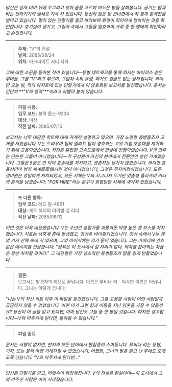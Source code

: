 _당신은 상자 더미 뒤에 쭈그리고 앉아 숨을 고르며 어두운 방을 살펴봅니다. 공기는 땀과 타는 전자기기의 냄새로 가득 차 있습니다. 당신의 팀은 방 건너편에서 적 갱과 총격전을 벌이고 있습니다. 멀리 있는 단말기를 힐끗 바라보며 화면이 희미하게 깜박이는 것을 확인합니다. 호기심이 생기고, 그림자 속에서 그들을 엄호하며 크루 중 한 명에게 확인하라고 손짓합니다._

---

> **주제:** "V"의 전설  
> **날짜:** 2085/08/24  
> **위치:** 아크라이트 시티 지하

_그에 대한 소문을 들어본 적이 있습니다—용병 네트워크를 통해 퍼지는 바이러스 같은 루머들. 그를 "V"라고 부르며, 그림자 속의 유령, 과거도 얼굴도 없는 남자입니다. 하지만 오늘 밤, 적의 아지트에 있는 단말기에서 이 암호화된 보고서를 발견했습니다. 문서는 간단히 **"V의 행적"**이라고 라벨이 붙어 있습니다._

---

> **파일 내용:**  
> **임무 코드:** 블랙 옵스-9234  
> **대상:** 미상  
> **작전 날짜:** 2085/07/15

_보고서는 너무 대담한 히트에 대해 자세히 설명하고 있으며, 가장 노련한 용병들조차 고개를 저었습니다. V는 트라우마 팀의 엘리트 팀이 경호하는 고위 기업 호송대를 제거하기 위해 고용되었습니다. 작전은 혼잡한 고속도로에서 한낮에 진행되었습니다. V의 크루는 단순한 그룹이 아니었습니다—각 구성원이 자신의 분야에서 전문인인 살인 기계였습니다. 그들은 5분도 안 되어 호송대를 처치하고, 생존자는 남기지 않았습니다. 하지만 효율성만이 범죄 세계를震惊시킨 것이 아니었습니다; 그것은 무자비함이었습니다. 모든 경비원은 정밀하게 처치되었고, 모든 시체는 V의 시그니처 무기인 맞춤형 플라즈마 커터의 흔적을 남겼습니다: "FOR HIRE"라는 문구가 화형당한 시체에 새겨져 있었습니다._

---

> **또 다른 항목:**  
> **임무 코드:** 레드 팡-4891  
> **대상:** 게토 섹터의 라이벌 갱 리더  
> **작전 날짜:** 2085/08/12

_이번 것은 더욱 대담했습니다. V는 수년간 슬럼가를 괴롭혀온 악명 높은 갱 보스를 처치했습니다. 히트는 생중계 중에 발생했고, 영상은 바이럴되었습니다. 영상 속에서 V는 갱의 기지 잔해 속에 서 있으며, 그의 바이저에는 피가 묻어 있습니다. 그는 카메라에 암호 같은 메시지를 전달합니다: "탐욕은 이 도시에서 설 자리가 없다. 약자를 잡아먹는 자들은 항상 처치될 것이다." 그 대담함은 가장 냉소적인 용병들조차 말을 잃게 만들었습니다._

---

> **결론:**  
> 보고서는 발견자의 메모로 끝납니다. 이름은 루비나 리—익숙한 이름은 아닙니다. 그녀는 이렇게 씁니다:

_"나는 V의 최신 히트 이후 이 파일을 발견했습니다. 그를 고용할 사람이 어떤 사람일까 궁금하지 않을 수 없었습니다. 어떤 이가 그런 힘과 어둠을 지닌 영혼을 가질 수 있을까요? 당신이 이 글을 읽고 있다면, 아마 당신도 그들 중 한 명일 것입니다. 하지만 경고합니다—V와 마주치게 된다면, 돌아올 수 없습니다."_

---

> **파일 종료**

_문서는 서명이 없지만, 편지의 모든 단어에서 편집증이 스며듭니다. 루비나 리는 용병, 기자, 또는 블랙 마켓 거래자일 수 있었습니다. 어쨌든, 그녀의 말은 읽고 난 후에도 오래도록 남습니다: "V와 마주치게 된다면..."_

---

_당신은 단말기를 닫고, 머릿속이 복잡해집니다. V의 전설은 현실이며—이 도시에서 그와 마주친 사람은 이미 사라졌습니다._
